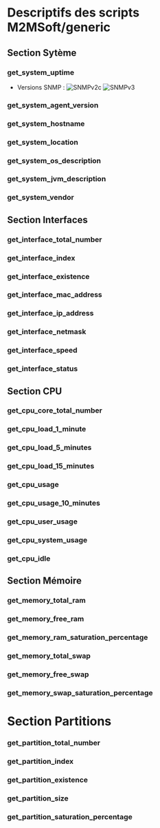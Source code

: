 # Descriptifs des scripts M2MSoft/generic

## Section Sytème

### get_system_uptime
  * Versions SNMP : ![SNMPv2c](https://custom-icon-badges.demolab.com/badge/SNMPv2c-royalblue.svg?logo=activity&logoSource=feather) ![SNMPv3](https://custom-icon-badges.demolab.com/badge/SNMPv3-olivedrab.svg?logo=activity&logoSource=feather)
### get_system_agent_version

### get_system_hostname

### get_system_location

### get_system_os_description

### get_system_jvm_description

### get_system_vendor


## Section Interfaces

### get_interface_total_number

### get_interface_index

### get_interface_existence

### get_interface_mac_address

### get_interface_ip_address

### get_interface_netmask

### get_interface_speed

### get_interface_status


## Section CPU

### get_cpu_core_total_number

### get_cpu_load_1_minute

### get_cpu_load_5_minutes

### get_cpu_load_15_minutes

### get_cpu_usage

### get_cpu_usage_10_minutes

### get_cpu_user_usage

### get_cpu_system_usage

### get_cpu_idle


## Section Mémoire

### get_memory_total_ram

### get_memory_free_ram

### get_memory_ram_saturation_percentage

### get_memory_total_swap

### get_memory_free_swap

### get_memory_swap_saturation_percentage


# Section Partitions

### get_partition_total_number

### get_partition_index

### get_partition_existence

### get_partition_size

### get_partition_saturation_percentage

